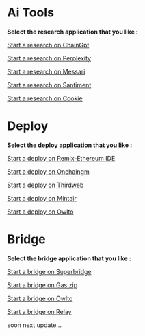 # Ai Tools
**Select the research application that you like :**

[Start a research on ChainGpt](https://www.chaingpt.org/)

[Start a research on Perplexity](https://www.perplexity.ai/)

[Start a research on Messari](https://messari.io/)

[Start a research on Santiment](https://app.santiment.net/)

[Start a research on Cookie](https://www.cookie.fun/)

# Deploy
**Select the deploy application that you like :**

[Start a deploy on Remix-Ethereum IDE](https://remix.ethereum.org/)

[Start a deploy on Onchaingm](https://onchaingm.com/deploy)

[Start a deploy on Thirdweb](https://thirdweb.com/explore)

[Start a deploy on Mintair](https://contracts.mintair.xyz/)

[Start a deploy on Owlto](https://owlto.finance/deploy)

# Bridge
**Select the bridge application that you like :**

[Start a bridge on Superbridge](https://testnets.superbridge.app/)

[Start a bridge on Gas.zip](https://www.gas.zip/)

[Start a bridge on Owlto](https://owlto.finance/)

[Start a bridge on Relay](https://testnets.relay.link/bridge/sepolia)

soon next update...
